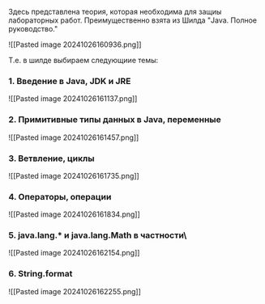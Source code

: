 Здесь представлена теория, которая необходима для защиы лабораторных работ. Преимущественно взята из Шилда "Java. Полное руководство."

![[Pasted image 20241026160936.png]]

Т.е. в шилде выбираем следующиие темы:

### 1. Введение в Java, JDK и JRE

![[Pasted image 20241026161137.png]]

### 2. Примитивные типы данных в Java, переменные

![[Pasted image 20241026161457.png]]

### 3. Ветвление, циклы

![[Pasted image 20241026161735.png]]

### 4. Операторы, операции

![[Pasted image 20241026161834.png]]

### 5. java.lang.* и java.lang.Math в частности\

![[Pasted image 20241026162154.png]]

### 6. String.format

![[Pasted image 20241026162255.png]]



